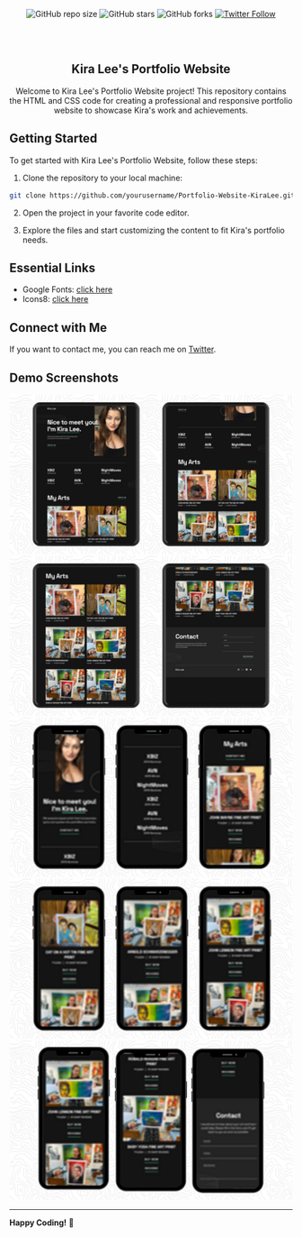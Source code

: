 <div align="center">
  
![GitHub repo size](https://img.shields.io/github/repo-size/yourusername/Portfolio-Website-KiraLee)
![GitHub stars](https://shields.io/github/stars/yourusername/Portfolio-Website-KiraLee?style=social)
![GitHub forks](https://shields.io/github/forks/yourusername/Portfolio-Website-KiraLee?style=social)
[![Twitter Follow](https://shields.io/twitter/follow/yourusername?style=social)](https://twitter.com/intent/follow?screen_name=yourusername)

  <br />
  <br />

  <h2 align="center">Kira Lee's Portfolio Website</h2>

  Welcome to Kira Lee's Portfolio Website project! This repository contains the HTML and CSS code for creating a professional and responsive portfolio website to showcase Kira's work and achievements.

</div>

## Getting Started

To get started with Kira Lee's Portfolio Website, follow these steps:

1. Clone the repository to your local machine:

```bash
git clone https://github.com/yourusername/Portfolio-Website-KiraLee.git
```

2. Open the project in your favorite code editor.

3. Explore the files and start customizing the content to fit Kira's portfolio needs.

## Essential Links

- Google Fonts: [click here](https://fonts.google.com/)
- Icons8: [click here](https://icons8.com/)

## Connect with Me

If you want to contact me, you can reach me on [Twitter](https://twitter.com/withaarzoo).

## Demo Screenshots

![Kira Lee Portfolio Desktop Demo](./readme-images/desktop1.png "Desktop Demo")
![Kira Lee Portfolio Desktop Demo](./readme-images/desktop2.png "Desktop Demo")
![Kira Lee Portfolio Mobile Demo](./readme-images/mobile1.png "Mobile Demo")
![Kira Lee Portfolio Mobile Demo](./readme-images/mobile2.png "Mobile Demo")
![Kira Lee Portfolio Mobile Demo](./readme-images/mobile3.png "Mobile Demo")

---

**Happy Coding!** 🚀
